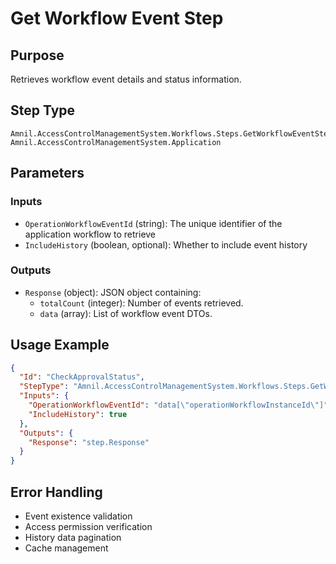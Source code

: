 # Get Workflow Event Step

## Purpose
Retrieves workflow event details and status information.

## Step Type
```
Amnil.AccessControlManagementSystem.Workflows.Steps.GetWorkflowEventStep, Amnil.AccessControlManagementSystem.Application
```

## Parameters

### Inputs
- `OperationWorkflowEventId` (string): The unique identifier of the application workflow to retrieve
- `IncludeHistory` (boolean, optional): Whether to include event history

### Outputs
- `Response` (object): JSON object containing:
  - `totalCount` (integer): Number of events retrieved.
  - `data` (array): List of workflow event DTOs.

## Usage Example

```json
{
  "Id": "CheckApprovalStatus",
  "StepType": "Amnil.AccessControlManagementSystem.Workflows.Steps.GetWorkflowEventStep, Amnil.AccessControlManagementSystem.Application",
  "Inputs": {
    "OperationWorkflowEventId": "data[\"operationWorkflowInstanceId\"]",
    "IncludeHistory": true
  },
  "Outputs": {
    "Response": "step.Response"
  }
}
```

## Error Handling
- Event existence validation
- Access permission verification
- History data pagination
- Cache management

